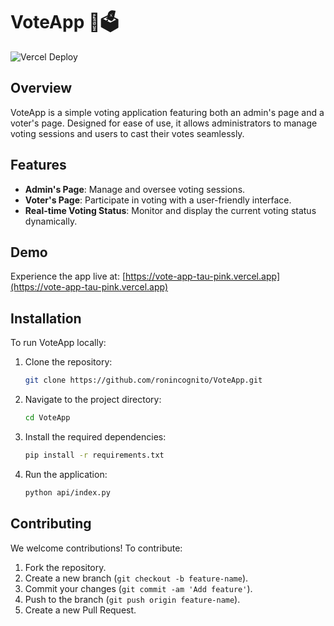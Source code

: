 # VoteApp 🎉🗳️

![Vercel Deploy](https://deploy-badge.vercel.app/vercel/vote-app-tau-pink)


## Overview

VoteApp is a simple voting application featuring both an admin's page and a voter's page. Designed for ease of use, it allows administrators to manage voting sessions and users to cast their votes seamlessly.

## Features

- **Admin's Page**: Manage and oversee voting sessions.
- **Voter's Page**: Participate in voting with a user-friendly interface.
- **Real-time Voting Status**: Monitor and display the current voting status dynamically.

## Demo

Experience the app live at: [https://vote-app-tau-pink.vercel.app](https://vote-app-tau-pink.vercel.app)

## Installation

To run VoteApp locally:

1. Clone the repository:

   ```bash
   git clone https://github.com/ronincognito/VoteApp.git
   ```

2. Navigate to the project directory:

   ```bash
   cd VoteApp
   ```

3. Install the required dependencies:

   ```bash
   pip install -r requirements.txt
   ```

4. Run the application:

   ```bash
   python api/index.py
   ```

## Contributing

We welcome contributions! To contribute:

1. Fork the repository.
2. Create a new branch (`git checkout -b feature-name`).
3. Commit your changes (`git commit -am 'Add feature'`).
4. Push to the branch (`git push origin feature-name`).
5. Create a new Pull Request.
